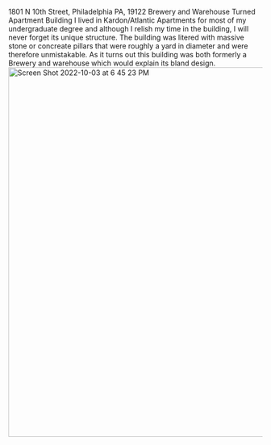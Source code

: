 1801 N 10th Street, Philadelphia PA, 19122
Brewery and Warehouse Turned Apartment Building 
I lived in Kardon/Atlantic Apartments for most of my undergraduate degree and although I relish my time in the building, I will never forget its unique structure. The building was litered with massive stone or concreate pillars that were roughly a yard in diameter and were therefore unmistakable. As it turns out this building was both formerly a Brewery and warehouse which would explain its bland design.
<img width="732" alt="Screen Shot 2022-10-03 at 6 45 23 PM" src="https://user-images.githubusercontent.com/111807159/193699163-015ef1ed-d15b-41c8-8d4c-7ced0c77e8fd.png">
